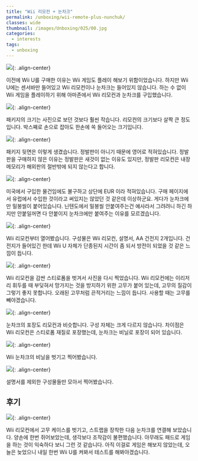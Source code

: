 ```yaml
---
title: "Wii 리모컨 + 눈차크"
permalink: /unboxing/wii-remote-plus-nunchuk/
classes: wide
thumbnail: /images/Unboxing/025/00.jpg
categories:
  - interests
tags:
  - unboxing
---
```


![](/images/Unboxing/025/00.jpg){: .align-center}

이전에 Wii U를 구매한 이유는 Wii 게임도 플레이 해보기 위함이었습니다. 하지만 Wii U에는 센서바만 들어있고 Wii 리모컨이나 눈차크는 들어있지 않습니다. 하는 수 없이 Wii 게임을 플레이하기 위해 아마존에서 Wii 리모컨과 눈차크를 구입했습니다.

![](/images/Unboxing/025/01.jpg){: .align-center}

패키지의 크기는 사진으로 보던 것보다 훨씬 작습니다. 리모컨의 크기보다 살짝 큰 정도입니다. 박스째로 손으로 잡아도 한손에 쏙 들어오는 크기입니다.

![](/images/Unboxing/025/02.jpg){: .align-center}

패키지 뒷면은 이렇게 생겼습니다. 정발판이 아니기 때문에 영어로 적혀있습니다. 정발판을 구매하지 않은 이유는 정발판은 새것이 없는 이유도 있지만, 정발판 리모컨은 내장 메모리가 해외판의 절반밖에 되지 않는다고 합니다.

![](/images/Unboxing/025/03.jpg){: .align-center}

미국에서 구입한 물건임에도 불구하고 상단에 EUR 이라 적혀있습니다. 구매 페이지에서 유럽에서 수입한 것이라고 써있지는 않았던 것 같은데 이상하군요. 게다가 눈차크에만 밀봉씰이 붙어있습니다. 닌텐도에서 밀봉씰 안붙여주는건 예사라서 그려려니 하긴 하지만 안붙일꺼면 다 안붙이지 눈차크에만 붙여주는 이유를 모르겠습니다.

![](/images/Unboxing/025/04.jpg){: .align-center}

Wii 리모컨부터 열어봤습니다. 구성물은 Wii 리모컨, 설명서, AA 건전지 2개입니다. 건전지가 들어있긴 한데 Wii U 자체가 단종된지 시간이 좀 되서 방전이 되었을 것 같은 느낌이 듭니다.

![](/images/Unboxing/025/05.jpg){: .align-center}

Wii 리모컨을 감싼 스티로폼을 벗겨서 사진을 다시 찍었습니다. Wii 리모컨에는 이리저리 휘두를 때 부딪혀서 망가지는 것을 방지하기 위한 고무가 붙어 있는데, 고무의 질감이 그렇기 좋지 못합니다. 오래된 고무처럼 끈적거리는 느낌이 듭니다. 사용할 때는 고무를 빼야겠습니다.

![](/images/Unboxing/025/06.jpg){: .align-center}

눈차크의 포장도 리모컨과 비슷합니다. 구성 자체는 크게 다르지 않습니다. 차이점은 Wii 리모컨은 스티로폼 재질로 포장했는데, 눈차크는 비닐로 포장이 되어 있습니다.

![](/images/Unboxing/025/07.jpg){: .align-center}

Wii 눈차크의 비닐을 벗기고 찍어봤습니다.

![](/images/Unboxing/025/08.jpg){: .align-center}

설명서를 제외한 구성물들만 모아서 찍어봤습니다.

## 후기

![](/images/Unboxing/025/09.jpg){: .align-center}

Wii 리모컨에서 고무 케이스를 벗기고, 스트랩을 장착한 다음 눈차크를 연결해 보았습니다. 양손에 한번 쥐어보았는데, 생각보다 조작감이 불편했습니다. 아무래도 패드로 게임을 하는 것이 익숙하다 보니 그런 것 같습니다. 아직 이걸로 게임은 해보지 않았는데, 오늘은 늦었으니 내일 한번 Wii U를 켜봐서 테스트를 해봐야겠습니다.